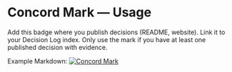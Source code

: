 <!-- status: stub; target: 150+ words -->
<!-- status: stub; target: 150+ words -->
# Concord Mark — Usage

Add this badge where you publish decisions (README, website). Link it to your Decision Log index. Only use the mark if you have at least one published decision with evidence.

Example Markdown:
[![Concord Mark](docs/img/concord_mark.svg)](docs/decisions/)


